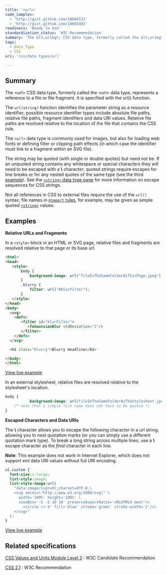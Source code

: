 ```yaml
---
title: '<url>'
code_samples:
  - 'http://gist.github.com/10604525'
  - 'http://gist.github.com/10603403'
readiness: 'Ready to Use'
standardization_status: 'W3C Recommendation'
summary: 'The &lt;url&gt; CSS data type, formerly called the &lt;uri&gt; data type, represents a reference to a file or file fragment.  It is specified with the url() function.'
tags:
  - Data_Type
  - CSS
uri: 'css/data types/url'

---
```

## Summary

The &lt;url&gt; CSS data type, formerly called the &lt;uri&gt; data type, represents a reference to a file or file fragment. It is specified with the url() function.

 The `url(string)` function identifies the parameter string as a resource identifier; possible resource identifier types include absolute file paths, relative file paths, fragment identifiers and data URI values. Relative file paths are resolved relative to the location of the file that contains the CSS rule.

The `<url>` data type is commonly used for images, but also for loading web fonts or defining filter or clipping path effects (in which case the identifier must link to a fragment within an SVG file).

The string may be quoted (with single or double quotes) but need not be. If an unquoted string contains any whitespace or special characters they will need to be escaped with a **\\** character; quoted strings require escapes for line breaks or for any nested quotes of the same type (see the third [example](#Examples)). See the [`<string>` data type page](/css/data_types/string) for more information on escape sequences for CSS strings.

Not all references in CSS to external files require the use of the `url()` syntax; file names in [`@import` rules](/css/atrules/@import), for example, may be given as simple quoted [`<string>`](/css/data_types/string) values.

## Examples

**Relative URLs and Fragments**

In a `<style>` block in an HTML or SVG page, relative files and fragments are resolved relative to that page or its base url.

``` html
<html>
<head>
   <style>
       body {
           background-image: url("fileInTheSameFolderAsThisPage.jpeg");
       }
       .blurry {
           filter: url("#blurFilter");
       }
   </style>
</head>
<body>
  <svg>
    <defs>
       <filter id="blurFilter">
          <feGaussianBlur stdDeviation="2"/>
       </filter>
    </defs>
  </svg>

  <h1 class="blurry">Blurry Headline</h1>

</body>
</html>
```

[View live example](http://gist.github.com/10604525)

In an external stylesheet, relative files are resolved relative to the stylesheet's location.

``` css
body {
           background-image: url(fileInTheSameFolderAsTheStylesheet.jpeg);
    /* note that a simple file name does not have to be quoted */
}
```

**Escaped Characters and Data URIs**

The **\\** character allows you to escape the following character in a url string, allowing you to nest quotation marks (or you can simply use a different quotation mark type). To break a long string across multiple lines, use a **\\** escape character as the *final* character in each line.

**Note**: This example does not work in Internet Explorer, which does not support xml data URI values without full URI encoding.

``` css
ul.custom {
  font-size:x-large;
  list-style:image;
  list-style-image:url(
    "data:image/svg+xml;charset=UTF-8,\
    <svg xmlns=\"http://www.w3.org/2000/svg\" \
      width='100%' height='100%' \
      viewBox='-5 -5 10 10' preserveAspectRatio='xMidYMid meet'>\
        <circle r='4' fill='blue' stroke='green' stroke-width='2'/>\
    </svg>"
  );
}
```

[View live example](http://gist.github.com/10603403)

## Related specifications

[CSS Values and Units Module Level 3](http://www.w3.org/TR/css3-values/#urls)
:   W3C Candidate Recommendation

[CSS 2.1](http://www.w3.org/TR/CSS21/syndata.html#uri)
:   W3C Recommendation
